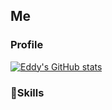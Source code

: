 ## Me

### Profile
[![Eddy's GitHub stats](https://github-readme-stats.vercel.app/api?username=edwarddk)](https://github.com/edwarddk/github-readme-stats)

### 💪Skills

